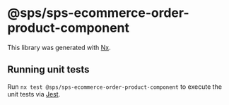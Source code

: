 # @sps/sps-ecommerce-order-product-component

This library was generated with [Nx](https://nx.dev).

## Running unit tests

Run `nx test @sps/sps-ecommerce-order-product-component` to execute the unit tests via [Jest](https://jestjs.io).
